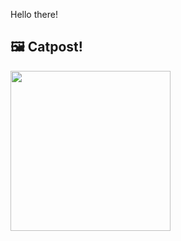 Hello there!



## 🖼️ Catpost!

<sub>
    <img src="https://cdn2.thecatapi.com/images/MjA2NDc4OA.jpg" height="256">
</sub>

